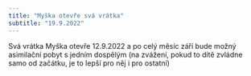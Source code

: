 ```yaml
---
title: "Myška otevře svá vrátka" 
subtitle: "19.9.2022"
---
```


Svá vrátka Myška otevře 12.9.2022 a po celý měsíc září bude možný asimilační pobyt s jedním dospělým (na zvážení, pokud to dítě zvládne samo od začátku, je to lepší pro něj i pro ostatní)
